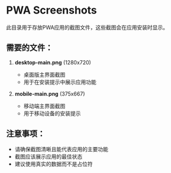 # PWA Screenshots

此目录用于存放PWA应用的截图文件，这些截图会在应用安装时显示。

## 需要的文件：

1. **desktop-main.png** (1280x720)
   - 桌面版主界面截图
   - 用于在安装提示中展示应用功能

2. **mobile-main.png** (375x667)
   - 移动端主界面截图
   - 用于移动设备的安装提示

## 注意事项：

- 请确保截图清晰且能代表应用的主要功能
- 截图应该展示应用的最佳状态
- 建议使用真实的数据而不是占位符